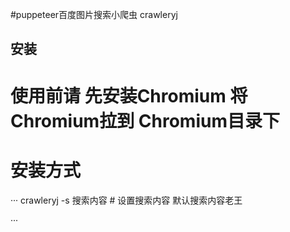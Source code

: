 
#puppeteer百度图片搜索小爬虫 crawleryj


## 安装

# 使用前请 先安装Chromium 将Chromium拉到 Chromium目录下


# 安装方式
···
crawleryj -s 搜索内容     # 设置搜索内容 默认搜索内容老王

···